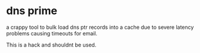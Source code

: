 # dns prime

a crappy tool to bulk load dns ptr records into a cache due to severe latency problems causing timeouts for email.

This is a hack and shouldnt be used.